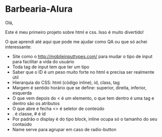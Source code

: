 # Barbearia-Alura

Olá, 

Este é meu primeiro projeto sobre html e css. Isso é muito divertido!

O que aprendi até aqui que pode me ajudar como QA ou que só achei interessante:
- Site como o http://mobileinputtypes.com/ para mudar o tipo de input para facilitar a vida do usuário
- Toda tag de input tem que ter um tipo
- Saber que o ID é um peso muito forte no html e precisa ser realmente útil
- Hierarquia do CSS: html (código inline), id, class, tag
- Margem é sentido horário que se define: superior, direita, inferior, esquerda
- O que vem depois do < é um elemento, o que tem dentro é uma tag e dentro são os atributos
- O que abre e fecha <> é seletor de conteúdo
- . é classe, # é id
- Por padrão o display é do tipo block, inline ocupa só o tamanho do seu contaúdo
- Name serve para agrupar em caso de radio-button
